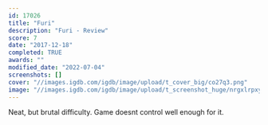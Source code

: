 ```yaml
---
id: 17026
title: "Furi"
description: "Furi - Review"
score: 7
date: "2017-12-18"
completed: TRUE
awards: ""
modified_date: "2022-07-04"
screenshots: []
cover: "//images.igdb.com/igdb/image/upload/t_cover_big/co27q3.png"
image: "//images.igdb.com/igdb/image/upload/t_screenshot_huge/nrgxlrpxyazlwfy5c6rc.jpg"
---
```

Neat, but brutal difficulty. Game doesnt control well enough for it.